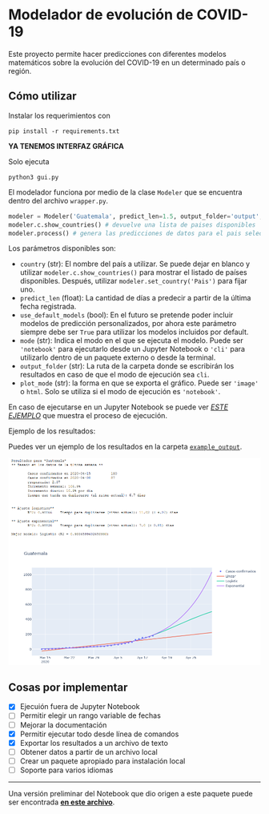# Modelador de evolución de COVID-19

Este proyecto permite hacer predicciones con diferentes modelos matemáticos sobre la evolución del COVID-19 en un determinado país o región.

## Cómo utilizar

Instalar los requerimientos con

```
pip install -r requirements.txt
```

**YA TENEMOS INTERFAZ GRÁFICA**

Solo ejecuta

```
python3 gui.py
```

El modelador funciona por medio de la clase `Modeler` que se encuentra dentro del archivo `wrapper.py`.

```python
modeler = Modeler('Guatemala', predict_len=1.5, output_folder='output', mode='cli', plot_mode='html')
modeler.c.show_countries() # devuelve una lista de paises disponibles
modeler.process() # genera las predicciones de datos para el pais seleccionado
```

Los parámetros disponibles son:

- `country` (str): El nombre del país a utilizar. Se puede dejar en blanco y utilizar `modeler.c.show_countries()` para mostrar el listado de países disponibles. Después, utilizar `modeler.set_country('Pais')` para fijar uno.
- `predict_len` (float): La cantidad de días a predecir a partir de la última fecha registrada.
- `use_default_models` (bool): En el futuro se pretende poder incluir modelos de predicción personalizados, por ahora este parámetro siempre debe ser `True` para utilizar los modelos incluidos por default.
- `mode` (str): Indica el modo en el que se ejecuta el modelo. Puede ser `'notebook'` para ejecutarlo desde un Jupyter Notebook o `'cli'` para utilizarlo dentro de un paquete externo o desde la terminal.
- `output_folder` (str): La ruta de la carpeta donde se escribirán los resultados en caso de que el modo de ejecución sea `cli`.
- `plot_mode` (str): la forma en que se exporta el gráfico. Puede ser `'image'` o `html`. Solo se utiliza si el modo de ejecución es `'notebook'`.

En caso de ejecutarse en un Jupyter Notebook se puede ver [*ESTE EJEMPLO*](example.ipynb) que muestra el proceso de ejecución.


Ejemplo de los resultados:

Puedes ver un ejemplo de los resultados en la carpeta [`example_output`](example_output).

![Ejemplo resultados](example.png)


## Cosas por implementar

- [x] Ejecuión fuera de Jupyter Notebook
- [ ] Permitir elegir un rango variable de fechas
- [ ] Mejorar la documentación
- [x] Permitir ejecutar todo desde línea de comandos
- [x] Exportar los resultados a un archivo de texto
- [ ] Obtener datos a partir de un archivo local
- [ ] Crear un paquete apropiado para instalación local
- [ ] Soporte para varios idiomas

***

Una versión preliminar del Notebook que dio origen a este paquete puede ser encontrada [**en este archivo**](old/covid-plotly.ipynb).
